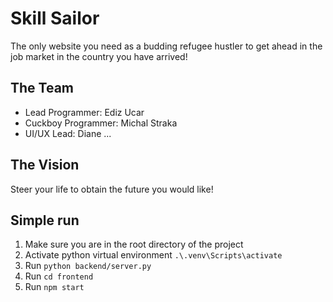 # Skill Sailor
The only website you need as a budding refugee hustler to get ahead in the job market in the country you have arrived!


## The Team
- Lead Programmer: Ediz Ucar
- Cuckboy Programmer: Michal Straka
- UI/UX Lead: Diane ...

## The Vision
Steer your life to obtain the future you would like!

## Simple run
1. Make sure you are in the root directory of the project
2. Activate python virtual environment `.\.venv\Scripts\activate`
2. Run `python backend/server.py`
3. Run `cd frontend`
4. Run `npm start`
